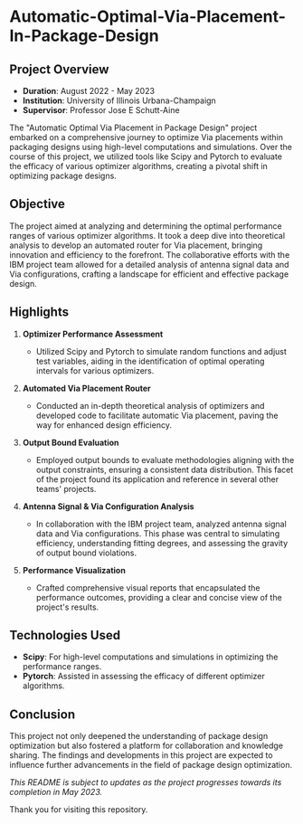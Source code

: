 # Automatic-Optimal-Via-Placement-In-Package-Design

## Project Overview

- **Duration**: August 2022 - May 2023  
- **Institution**: University of Illinois Urbana-Champaign  
- **Supervisor**: Professor Jose E Schutt-Aine  

The "Automatic Optimal Via Placement in Package Design" project embarked on a comprehensive journey to optimize Via placements within packaging designs using high-level computations and simulations. Over the course of this project, we utilized tools like Scipy and Pytorch to evaluate the efficacy of various optimizer algorithms, creating a pivotal shift in optimizing package designs. 

## Objective

The project aimed at analyzing and determining the optimal performance ranges of various optimizer algorithms. It took a deep dive into theoretical analysis to develop an automated router for Via placement, bringing innovation and efficiency to the forefront. The collaborative efforts with the IBM project team allowed for a detailed analysis of antenna signal data and Via configurations, crafting a landscape for efficient and effective package design.

## Highlights

1. **Optimizer Performance Assessment**
   - Utilized Scipy and Pytorch to simulate random functions and adjust test variables, aiding in the identification of optimal operating intervals for various optimizers.
   
2. **Automated Via Placement Router**
   - Conducted an in-depth theoretical analysis of optimizers and developed code to facilitate automatic Via placement, paving the way for enhanced design efficiency.

3. **Output Bound Evaluation**
   - Employed output bounds to evaluate methodologies aligning with the output constraints, ensuring a consistent data distribution. This facet of the project found its application and reference in several other teams' projects.
   
4. **Antenna Signal & Via Configuration Analysis**
   - In collaboration with the IBM project team, analyzed antenna signal data and Via configurations. This phase was central to simulating efficiency, understanding fitting degrees, and assessing the gravity of output bound violations.
   
5. **Performance Visualization**
   - Crafted comprehensive visual reports that encapsulated the performance outcomes, providing a clear and concise view of the project's results.

## Technologies Used

- **Scipy**: For high-level computations and simulations in optimizing the performance ranges.
- **Pytorch**: Assisted in assessing the efficacy of different optimizer algorithms.

## Conclusion

This project not only deepened the understanding of package design optimization but also fostered a platform for collaboration and knowledge sharing. The findings and developments in this project are expected to influence further advancements in the field of package design optimization.

*This README is subject to updates as the project progresses towards its completion in May 2023.*

Thank you for visiting this repository.
